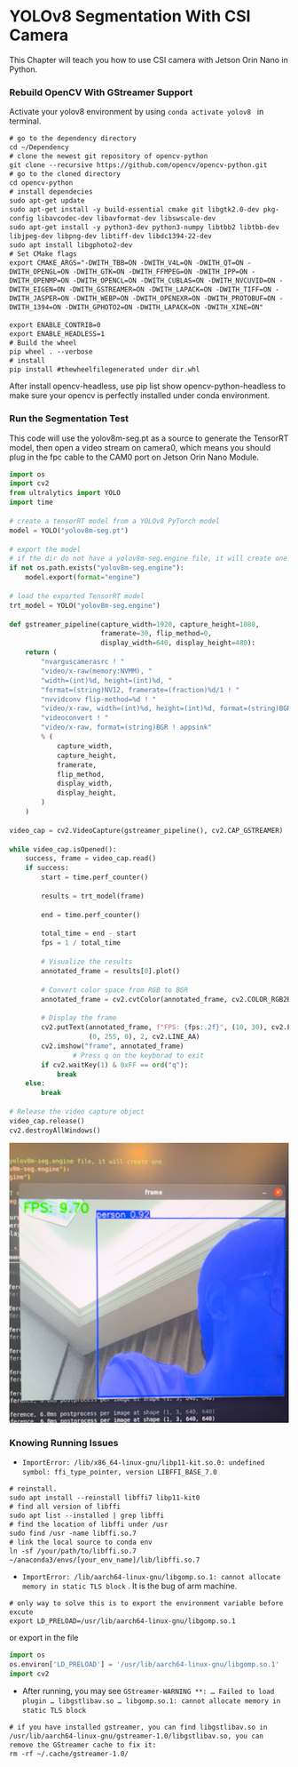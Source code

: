 # YOLOv8 Segmentation With CSI Camera

This Chapter will teach you how to use CSI camera with Jetson Orin Nano in Python. 

### Rebuild OpenCV With GStreamer Support

Activate your yolov8 environment by using `conda activate yolov8 ` in terminal.

```shell
# go to the dependency directory 
cd ~/Dependency
# clone the newest git repository of opencv-python
git clone --recursive https://github.com/opencv/opencv-python.git
# go to the cloned directory
cd opencv-python
# install dependecies
sudo apt-get update
sudo apt-get install -y build-essential cmake git libgtk2.0-dev pkg-config libavcodec-dev libavformat-dev libswscale-dev
sudo apt-get install -y python3-dev python3-numpy libtbb2 libtbb-dev libjpeg-dev libpng-dev libtiff-dev libdc1394-22-dev
sudo apt install libgphoto2-dev
# Set CMake flags
export CMAKE_ARGS="-DWITH_TBB=ON -DWITH_V4L=ON -DWITH_QT=ON -DWITH_OPENGL=ON -DWITH_GTK=ON -DWITH_FFMPEG=ON -DWITH_IPP=ON -DWITH_OPENMP=ON -DWITH_OPENCL=ON -DWITH_CUBLAS=ON -DWITH_NVCUVID=ON -DWITH_EIGEN=ON -DWITH_GSTREAMER=ON -DWITH_LAPACK=ON -DWITH_TIFF=ON -DWITH_JASPER=ON -DWITH_WEBP=ON -DWITH_OPENEXR=ON -DWITH_PROTOBUF=ON -DWITH_1394=ON -DWITH_GPHOTO2=ON -DWITH_LAPACK=ON -DWITH_XINE=ON"

export ENABLE_CONTRIB=0
export ENABLE_HEADLESS=1
# Build the wheel
pip wheel . --verbose
# install 
pip install #thewheelfilegenerated under dir.whl
```

After install opencv-headless, use pip list show opencv-python-headless to make sure your opencv is perfectly installed under conda environment.

### Run the Segmentation Test

This code will use the yolov8m-seg.pt as a source to generate the TensorRT model, then open a video stream on camera0, which means you should plug in the fpc cable to the CAM0 port on Jetson Orin Nano Module.

```python
import os
import cv2
from ultralytics import YOLO
import time

# create a tensorRT model from a YOLOv8 PyTorch model
model = YOLO("yolov8m-seg.pt")

# export the model
# if the dir do not have a yolov8m-seg.engine file, it will create one
if not os.path.exists("yolov8m-seg.engine"):
    model.export(format="engine")

# load the exported TensorRT model
trt_model = YOLO("yolov8m-seg.engine")

def gstreamer_pipeline(capture_width=1920, capture_height=1080,
                       framerate=30, flip_method=0,
                       display_width=640, display_height=480):
    return (
        "nvarguscamerasrc ! "
        "video/x-raw(memory:NVMM), "
        "width=(int)%d, height=(int)%d, "
        "format=(string)NV12, framerate=(fraction)%d/1 ! "
        "nvvidconv flip-method=%d ! "
        "video/x-raw, width=(int)%d, height=(int)%d, format=(string)BGRx ! "
        "videoconvert ! "
        "video/x-raw, format=(string)BGR ! appsink"
        % (
            capture_width,
            capture_height,
            framerate,
            flip_method,
            display_width,
            display_height,
        )
    )

video_cap = cv2.VideoCapture(gstreamer_pipeline(), cv2.CAP_GSTREAMER)

while video_cap.isOpened():
    success, frame = video_cap.read()
    if success:
        start = time.perf_counter()

        results = trt_model(frame)

        end = time.perf_counter()

        total_time = end - start
        fps = 1 / total_time

        # Visualize the results
        annotated_frame = results[0].plot()

        # Convert color space from RGB to BGR
        annotated_frame = cv2.cvtColor(annotated_frame, cv2.COLOR_RGB2BGR)

        # Display the frame
        cv2.putText(annotated_frame, f"FPS: {fps:.2f}", (10, 30), cv2.FONT_HERSHEY_SIMPLEX, 1,
                    (0, 255, 0), 2, cv2.LINE_AA)
        cv2.imshow("frame", annotated_frame)
				# Press q on the keyborad to exit
        if cv2.waitKey(1) & 0xFF == ord("q"):
            break
    else:
        break

# Release the video capture object
video_cap.release()
cv2.destroyAllWindows()
```

![Result](./attachments/Result.png)

### Knowing Running Issues

- `ImportError: /lib/x86_64-linux-gnu/libp11-kit.so.0: undefined symbol: ffi_type_pointer, version LIBFFI_BASE_7.0`
```shell
# reinstall.
sudo apt install --reinstall libffi7 libp11-kit0
# find all version of libffi
sudo apt list --installed | grep libffi
# find the location of libffi under /usr
sudo find /usr -name libffi.so.7
# link the local source to conda env
ln -sf /your/path/to/libffi.so.7 ~/anaconda3/envs/[your_env_name]/lib/libffi.so.7
```

- `ImportError: /lib/aarch64-linux-gnu/libgomp.so.1: cannot allocate memory in static TLS block` . It is the bug of arm machine.

```shell
# only way to solve this is to export the environment variable before excute
export LD_PRELOAD=/usr/lib/aarch64-linux-gnu/libgomp.so.1
```

or export in the file

```python
import os
os.environ['LD_PRELOAD'] = '/usr/lib/aarch64-linux-gnu/libgomp.so.1'
import cv2
```

- After running, you may see `GStreamer-WARNING **: … Failed to load plugin … libgstlibav.so … libgomp.so.1: cannot allocate memory in static TLS block`

```shell
# if you have installed gstreamer, you can find libgstlibav.so in /usr/lib/aarch64-linux-gnu/gstreamer-1.0/libgstlibav.so, you can remove the GStreamer cache to fix it:
rm -rf ~/.cache/gstreamer-1.0/
```

